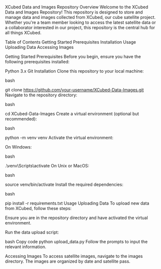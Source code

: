 XCubed Data and Images Repository
Overview
Welcome to the XCubed Data and Images Repository! This repository is designed to store and manage data and images collected from XCubed, our cube satellite project. 
Whether you're a team member looking to access the latest satellite data or a collaborator interested in our project, this repository is the central hub for all things XCubed.

Table of Contents
Getting Started
Prerequisites
Installation
Usage
Uploading Data
Accessing Images

Getting Started
Prerequisites
Before you begin, ensure you have the following prerequisites installed:

Python 3.x
Git
Installation
Clone this repository to your local machine:

bash

git clone https://github.com/your-username/XCubed-Data-Images.git
Navigate to the repository directory:

bash

cd XCubed-Data-Images
Create a virtual environment (optional but recommended):

bash

python -m venv venv
Activate the virtual environment:

On Windows:

bash

.\venv\Scripts\activate
On Unix or MacOS:

bash

source venv/bin/activate
Install the required dependencies:

bash

pip install -r requirements.txt
Usage
Uploading Data
To upload new data from XCubed, follow these steps:

Ensure you are in the repository directory and have activated the virtual environment.

Run the data upload script:

bash
Copy code
python upload_data.py
Follow the prompts to input the relevant information.

Accessing Images
To access satellite images, navigate to the images directory. The images are organized by date and satellite pass.
